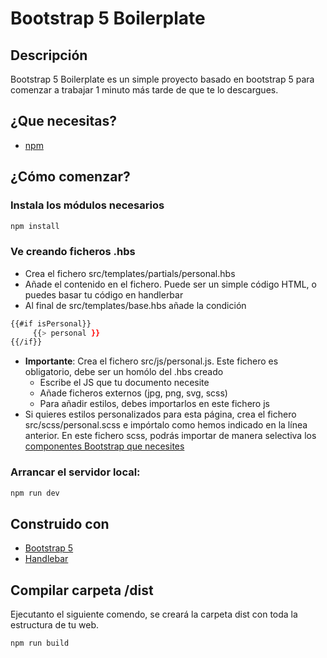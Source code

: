 # Bootstrap 5 Boilerplate
## Descripción
Bootstrap 5 Boilerplate es un simple proyecto basado en bootstrap 5 para comenzar a trabajar 1 minuto más tarde de que te lo descargues.

## ¿Que necesitas?
- [npm](https://www.npmjs.com/get-npm)

## ¿Cómo comenzar?
### Instala los módulos necesarios
```sh
npm install
```
### Ve creando ficheros .hbs
- Crea el fichero src/templates/partials/personal.hbs
- Añade el contenido en el fichero. Puede ser un simple código HTML, o puedes basar tu código en handlerbar
- Al final de src/templates/base.hbs añade la condición
```sh
{{#if isPersonal}}
     {{> personal }}
{{/if}}
```
- **Importante**: Crea el fichero src/js/personal.js. Este fichero es obligatorio, debe ser un homólo del .hbs creado
  - Escribe el JS que tu documento necesite
  - Añade ficheros externos (jpg, png, svg, scss)
  - Para añadir estilos, debes importarlos en este fichero js
- Si quieres estilos personalizados para esta página, crea el fichero src/scss/personal.scss e impórtalo como hemos indicado en la línea anterior. En este fichero scss, podrás importar de manera selectiva los [componentes Bootstrap que necesites](https://getbootstrap.com/docs/5.0/customize/sass/)

### Arrancar el servidor local:
```sh
npm run dev
```

## Construido con
- [Bootstrap 5](https://getbootstrap.com/)
- [Handlebar](https://handlebarsjs.com/)

## Compilar carpeta /dist
Ejecutanto el siguiente comendo, se creará la carpeta dist con toda la estructura de tu web.
```sh
npm run build
```

